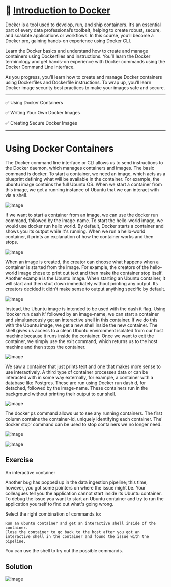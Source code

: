 # 🐳 [Introduction to Docker](https://app.datacamp.com/learn/courses/introduction-to-docker)

Docker is a tool used to develop, run, and ship containers. It’s an essential part of every data professional’s toolbelt, helping to create robust, secure, and scalable applications or workflows.
In this course, you’ll become a Docker pro, gaining hands-on experience using Docker CLI.

Learn the Docker basics and understand how to create and manage containers using Dockerfiles and instructions. You’ll learn the Docker terminology and get hands-on experience with Docker commands using the Docker Command Line Interface.

As you progress, you’ll learn how to create and manage Docker containers using Dockerfiles and Dockerfile instructions. To wrap up, you’ll learn Docker image security best practices to make your images safe and secure.

----------------------

✅  Using Docker Containers

✅ Writing Your Own Docker Images

✅ Creating Secure Docker Images

---------------------------

# Using Docker Containers

The Docker command line interface or CLI allows us to send instructions to the Docker daemon, which manages containers and images. The basic command is docker. To start a container, we need an image, which acts as a blueprint defining what will be available in the container. For example, the ubuntu image contains the full Ubuntu OS. When we start a container from this image, we get a running instance of Ubuntu that we can interact with via a shell. 

![image](https://github.com/user-attachments/assets/0365ca6f-b893-40bf-9427-fd96d532e3e5)

If we want to start a container from an image, we can use the docker run command, followed by the image-name. To start the hello-world image, we would use docker run hello world. By default, Docker starts a container and shows you its output while it's running. When we run a hello-world container, it prints an explanation of how the container works and then stops. 

![image](https://github.com/user-attachments/assets/9637f000-f751-432a-9b70-75051aa1cdee)

When an image is created, the creator can choose what happens when a container is started from the image. For example, the creators of the hello-world image chose to print out text and then make the container stop itself. Another example is the Ubuntu image. When starting an Ubuntu container, it will start and then shut down immediately without printing any output. Its creators decided it didn't make sense to output anything specific by default. 

![image](https://github.com/user-attachments/assets/3785d9b2-a1a5-4629-bc6d-28d48c24c176)

Instead, the Ubuntu image is intended to be used with the dash it flag. Using 'docker run dash it' followed by an image-name, we can start a container and simultaneously get an interactive shell in this container. If we do this with the Ubuntu image, we get a new shell inside the new container. The shell gives us access to a clean Ubuntu environment isolated from our host machine because it runs inside the container. Once we want to exit the container, we simply use the exit command, which returns us to the host machine and then stops the container. 

![image](https://github.com/user-attachments/assets/131964eb-3dce-42c5-b780-e3974662ab12)

We saw a container that just prints text and one that makes more sense to use interactively. A third type of container processes data or can be interacted with in some way externally, for example, a container with a database like Postgres. These are run using Docker run dash d, for detached, followed by the image-name. These containers run in the background without printing their output to our shell. 

![image](https://github.com/user-attachments/assets/65810e8d-2658-4384-812b-d12e9a835e7b)

The docker ps command allows us to see any running containers. The first column contains the container-id, uniquely identifying each container. The' docker stop' command can be used to stop containers we no longer need. 

![image](https://github.com/user-attachments/assets/19c0e49f-3596-4284-a08f-2c63dbc741e5)

![image](https://github.com/user-attachments/assets/fa0fcd00-327b-4bcb-8ef3-e95ad543e54f)


## Exercise

An interactive container

Another bug has popped up in the data ingestion pipeline; this time, however, you got some pointers on where the issue might be. Your colleagues tell you the application cannot start inside its Ubuntu container. To debug the issue you want to start an Ubuntu container and try to run the application yourself to find out what's going wrong.

Select the right combination of commands to:

    Run an ubuntu container and get an interactive shell inside of the container.
    Close the container to go back to the host after you got an interactive shell in the container and found the issue with the pipeline.

You can use the shell to try out the possible commands.

## Solution

![image](https://github.com/user-attachments/assets/80e6251b-4b90-4072-a6ac-9494720a8f2f)


